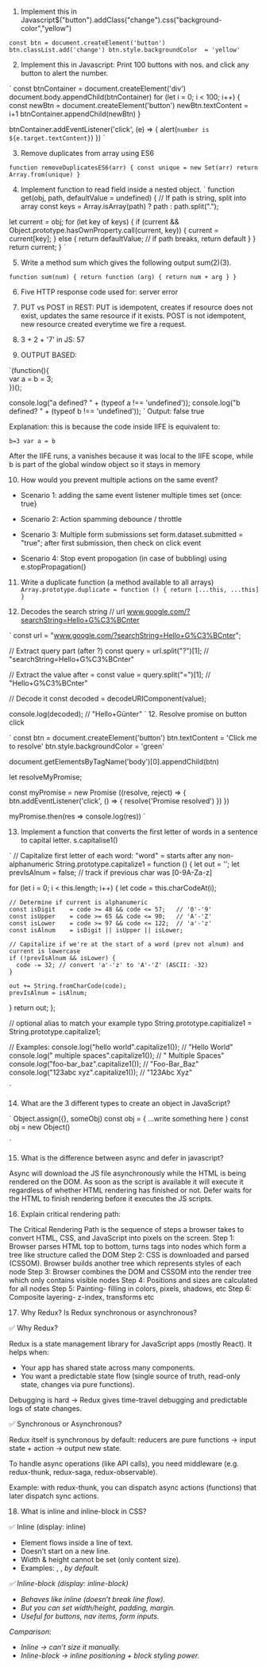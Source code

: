 1. Implement this in Javascript$("button").addClass("change").css("background-color","yellow")

`
const btn = document.createElement('button')
btn.classList.add('change')
btn.style.backgroundColor  = 'yellow'
`

2. Implement this in Javascript: Print 100 buttons with nos. and click any button to alert the number.

`
const btnContainer = document.createElement('div')
document.body.appendChild(btnContainer)
for (let i = 0; i < 100; i++) {
    const newBtn = document.createElement('button')
    newBtn.textContent = i+1
    btnContainer.appendChild(newBtn)
}

btnContainer.addEventListener('click', (e) => {
    alert(`number is ${e.target.textContent}`)
})
`

3. Remove duplicates from array using ES6

`
function removeDuplicatesES6(arr) {
    const unique = new Set(arr)
    return Array.from(unique)
}
`

4. Implement function to read field inside a nested object.
`
function get(obj, path, defaultValue = undefined) {
  // If path is string, split into array
  const keys = Array.isArray(path) ? path : path.split(".");

  let current = obj;
  for (let key of keys) {
    if (current && Object.prototype.hasOwnProperty.call(current, key)) {
      current = current[key];
    } else {
      return defaultValue; // if path breaks, return default
    }
  }
  return current;
}
`

5. Write a method sum which gives the following output sum(2)(3).

`
function sum(num) {
    return function (arg) {
        return num + arg
    }
}
`

6. Five HTTP response code used for: server error
7. PUT vs POST in REST: PUT is idempotent, creates if resource does not exist, updates the same resource if it exists. POST is not idempotent, new resource created everytime we fire a request.

8. 3 + 2 + '7' in JS: 57
9. OUTPUT BASED:

`(function(){    
  var a = b = 3;  
})();   

console.log("a defined? " + (typeof a !== 'undefined')); 
console.log("b defined? " + (typeof b !== 'undefined')); 
`
Output: 
false
true

Explanation: this is because the code inside IIFE is equivalent to:

`b=3
var a = b`

After the IIFE runs, a vanishes because it was local to the IIFE scope, while b is part of the global window object so it stays in memory

10. How would you prevent multiple actions on the same event?
- Scenario 1: adding the same event listener multiple times
  set {once: true}

- Scenario 2: Action spamming
  debounce / throttle

- Scenario 3: Multiple form submissions
  set form.dataset.submitted = "true"; after first submission, then check on click event

- Scenario 4: Stop event propogation (in case of bubbling) using e.stopPropagation()


11. Write a duplicate function (a method available to all arrays)
`
Array.prototype.duplicate = function () {
    return [...this, ...this]
}
`

12. Decodes the search string // url www.google.com/?searchString=Hello+G%C3%BCnter

`
const url = "www.google.com/?searchString=Hello+G%C3%BCnter";

// Extract query part (after ?)
const query = url.split("?")[1]; // "searchString=Hello+G%C3%BCnter"

// Extract the value after =
const value = query.split("=")[1]; // "Hello+G%C3%BCnter"

// Decode it
const decoded = decodeURIComponent(value);

console.log(decoded); // "Hello+Günter"
`
12. Resolve promise on button click

`
const btn = document.createElement('button')
btn.textContent = 'Click me to resolve'
btn.style.backgroundColor = 'green'

document.getElementsByTagName('body')[0].appendChild(btn)

let resolveMyPromise;

const myPromise = new Promise ((resolve, reject) => {
    btn.addEventListener('click', () => {
        resolve('Promise resolved')
    })
})

myPromise.then(res => console.log(res))
`

13. Implement a function that converts the first letter of words in a sentence to capital letter. s.capitalise1()

`
// Capitalize first letter of each word: "word" = starts after any non-alphanumeric
String.prototype.capitalize1 = function () {
  let out = '';
  let prevIsAlnum = false; // track if previous char was [0-9A-Za-z]

  for (let i = 0; i < this.length; i++) {
    let code = this.charCodeAt(i);

    // Determine if current is alphanumeric
    const isDigit    = code >= 48 && code <= 57;   // '0'-'9'
    const isUpper    = code >= 65 && code <= 90;   // 'A'-'Z'
    const isLower    = code >= 97 && code <= 122;  // 'a'-'z'
    const isAlnum    = isDigit || isUpper || isLower;

    // Capitalize if we're at the start of a word (prev not alnum) and current is lowercase
    if (!prevIsAlnum && isLower) {
      code -= 32; // convert 'a'-'z' to 'A'-'Z' (ASCII: -32)
    }

    out += String.fromCharCode(code);
    prevIsAlnum = isAlnum;
  }
  return out;
};

// optional alias to match your example typo
String.prototype.capitialize1 = String.prototype.capitalize1;

// Examples:
console.log("hello world".capitalize1());           // "Hello World"
console.log("  multiple   spaces".capitalize1());   // "  Multiple   Spaces"
console.log("foo-bar_baz".capitalize1());           // "Foo-Bar_Baz"
console.log("123abc xyz".capitalize1());            // "123Abc Xyz"

`

14. What are the 3 different types to create an object in JavaScript?

`
Object.assign({}, someObj)
const obj = { ...write something here }
const obj = new Object()

`

15. What is the difference between async and defer in javascript?

Async will download the JS file asynchronously while the HTML is being rendered on the DOM. As soon as the script is available it will execute it regardless of whether HTML rendering has finished or not.
Defer waits for the HTML to finish rendering before it executes the JS scripts.

16. Explain critical rendering path:

The Critical Rendering Path is the sequence of steps a browser takes to convert HTML, CSS, and JavaScript into pixels on the screen.
Step 1: Browser parses HTML top to bottom, turns tags into nodes which form a tree like structure called the DOM
Step 2: CSS is downloaded and parsed (CSSOM). Browser builds another tree which represents styles of each node
Step 3: Browser combines the DOM and CSSOM into the render tree which only contains visible nodes
Step 4: Positions and sizes are calculated for all nodes
Step 5: Painting- filling in colors, pixels, shadows, etc
Step 6: Composite layering- z-index, transforms etc

17. Why Redux? Is Redux synchronous or asynchronous?

✅ Why Redux?

Redux is a state management library for JavaScript apps (mostly React).
It helps when:

- Your app has shared state across many components.
- You want a predictable state flow (single source of truth, read-only state, changes via pure functions).

Debugging is hard → Redux gives time-travel debugging and predictable logs of state changes.

✅ Synchronous or Asynchronous?

Redux itself is synchronous by default: reducers are pure functions → input state + action → output new state.

To handle async operations (like API calls), you need middleware (e.g. redux-thunk, redux-saga, redux-observable).

Example: with redux-thunk, you can dispatch async actions (functions) that later dispatch sync actions.

18. What is inline and inline-block in CSS?

✅ Inline (display: inline)

- Element flows inside a line of text.
- Doesn’t start on a new line.
- Width & height cannot be set (only content size).
- Examples: <span>, <a>, <em> by default.

✅ Inline-block (display: inline-block)

- Behaves like inline (doesn’t break line flow).
- But you can set width/height, padding, margin.
- Useful for buttons, nav items, form inputs.

Comparison:

- Inline → can’t size it manually.
- Inline-block → inline positioning + block styling power.




